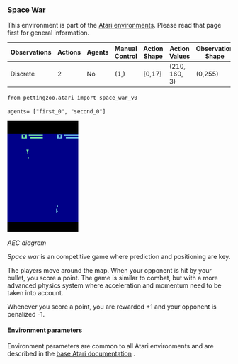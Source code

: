
### Space War

This environment is part of the [Atari environments](../atari.md). Please read that page first for general information.

| Observations | Actions | Agents  | Manual Control | Action Shape | Action Values | Observation Shape | Observation Values | Num States |
|--------------|---------|---------|----------------|--------------|---------------|-------------------|--------------------|------------|
| Discrete  | 2 | No      | (1,)    | [0,17]         | (210, 160, 3)         | (0,255)            | ?          |

`from pettingzoo.atari import space_war_v0`

`agents= ["first_0", "second_0"]`

![space_war gif](atari_space_war.gif)

*AEC diagram*

*Space war* is an competitive game where prediction and positioning are key.

The players move around the map. When your opponent is hit by your bullet,
you score a point. The game is similar to combat, but with a more advanced physics system where acceleration and momentum need to be taken into account. 

Whenever you score a point, you are rewarded +1 and your opponent is penalized -1.


#### Environment parameters

Environment parameters are common to all Atari environments and are described in the [base Atari documentation](../atari.md) .
